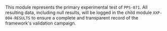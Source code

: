 This module represents the primary experimental test of `PPS-071`. All resulting data, including null results, will be logged in the child module `XXP-004-RESULTS` to ensure a complete and transparent record of the framework's validation campaign.